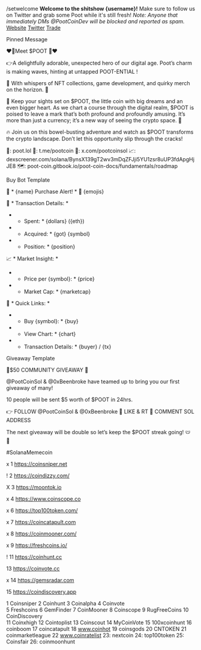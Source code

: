 /setwelcome **Welcome to the shitshow {username}!** Make sure to follow us on Twitter and grab some Poot while it's still fresh! 
*Note: Anyone that immediately DMs @PootCoinDev will be blocked and reported as spam.*
[Website](buttonurl://poot.lol)
[Twitter](buttonurl://twitter.com/pootcoinsol:same)
[Trade](buttonurl://dexscreener.com/solana/BynsX139gT2wv3mDqZFJji5YU1zsr8uUP3fdApgHjJE8)






Pinned Message

❤️💩Meet $POOT 💩❤️

👉A delightfully adorable, unexpected hero of our digital age. Poot’s charm is making waves, hinting at untapped POOT-ENTIAL !

💩 With whispers of NFT collections, game development, and quirky merch on the horizon. 👀

👀 Keep your sights set on $POOT, the little coin with big dreams and an even bigger heart. As we chart a course through the digital realm, $POOT is poised to leave a mark that’s both profound and profoundly amusing. It’s more than just a currency; it’s a new way of seeing the crypto space. 🌈

🔥 Join us on this bowel-busting adventure and watch as $POOT transforms the crypto landscape. Don’t let this opportunity slip through the cracks!

🔗: poot.lol
👥: t.me/pootcoin
🐣: x.com/pootcoinsol
📈: dexscreener.com/solana/BynsX139gT2wv3mDqZFJji5YU1zsr8uUP3fdApgHjJE8
🗺️: poot-coin.gitbook.io/poot-coin-docs/fundamentals/roadmap






Buy Bot Template

🚀 * {name} Purchase Alert! * 🚀
{emojis}

🛒 * Transaction Details: *
- * Spent: * {dollars} ({eth})
- * Acquired: * {got} {symbol}
- * Position: * {position}

📈 * Market Insight: *
- * Price per {symbol}: * {price}
- * Market Cap: * {marketcap}

🔗 * Quick Links: *
- * Buy {symbol}: * {buy}
- * View Chart: * {chart} 
- * Transaction Details: * {buyer} / {tx}




Giveaway Template

💩$50 COMMUNITY GIVEAWAY 💩

@PootCoinSol & @0xBeenbroke have teamed up to bring you our first giveaway of many!

10 people will be sent $5 worth of $POOT in 24hrs.

👉 FOLLOW @PootCoinSol & @0xBeenbroke
🤎 LIKE & RT
💬 COMMENT SOL ADDRESS

The next giveaway will be double so let’s keep the $POOT streak going! 🩲 💩 

#SolanaMemecoin



x 1 https://coinsniper.net

! 2 https://coindizzy.com/

X 3 https://moontok.io

x 4 https://www.coinscope.co

x 6 https://top100token.com/

x 7 https://coincatapult.com

x 8 https://coinmooner.com/

x 9 https://freshcoins.io/

! 11 https://coinhunt.cc



13 https://coinvote.cc

x 14 https://gemsradar.com

15 https://coindiscovery.app






1 Coinsniper 
2 Coinhunt 
3 Coinalpha 
4 Coinvote  
5 Freshcoins 
6 GemFinder 
7 CoinMooner 
8 Coinscope 
9 RugFreeCoins 
10 CoinDiscovery  
11 Coinxhigh 
12 Cointoplist 
13 Coinscout 
14 MyCoinVote 
15 100xcoinhunt
16 coinboom
17 coincatapult
18 www.coinhot
19 coinsgods
20 CNTOKEN
21 coinmarketleague
22 www.coinratelist
23: nextcoin
24: top100token
25: Coinsfair
26: coinmoonhunt